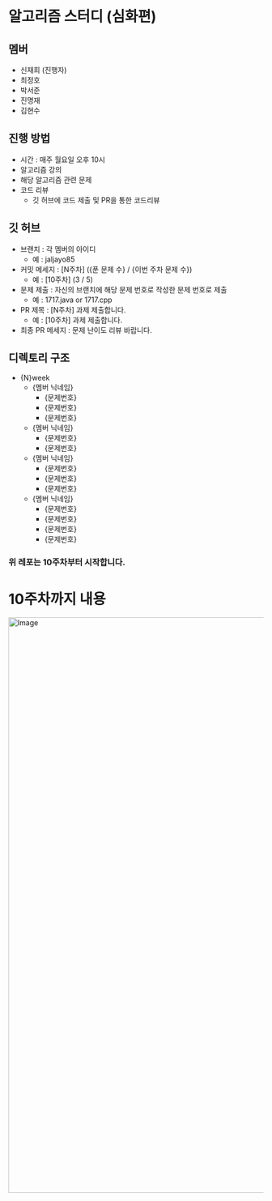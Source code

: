 # 알고리즘 스터디 (심화편)
## 멤버
- 신재희 (진행자)
- 최정호
- 박서준
- 진명재
- 김현수
## 진행 방법
- 시간 : 매주 월요일 오후 10시
- 알고리즘 강의
- 해당 알고리즘 관련 문제
- 코드 리뷰
    - 깃 허브에 코드 제출 및 PR을 통한 코드리뷰
## 깃 허브
- 브랜치 : 각 멤버의 아이디
    - 예 : jaljayo85
- 커밋 메세지 : [N주차] ({푼 문제 수} / {이번 주차 문제 수})
    - 예 : [10주차] (3 / 5)
- 문제 제출 : 자신의 브랜치에 해당 문제 번호로 작성한 문제 번호로 제출
    - 예 : 1717.java or 1717.cpp
- PR 제목 : [N주차] 과제 제출합니다.
    - 예 : [10주차] 과제 제출합니다.
- 최종 PR 메세지 : 문제 난이도 리뷰 바랍니다.
## 디렉토리 구조
- {N}week
    - {멤버 닉네임}
        - {문제번호}
        - {문제번호}
        - {문제번호}
    - {멤버 닉네임}
        - {문제번호}
        - {문제번호}
    - {멤버 닉네임}
        - {문제번호}
        - {문제번호}
        - {문제번호}
    - {멤버 닉네임}
        - {문제번호}
        - {문제번호}
        - {문제번호}
        - {문제번호}

### 위 레포는 10주차부터 시작합니다.

# 10주차까지 내용
<img width="1137" alt="Image" src="https://github.com/user-attachments/assets/1df7f306-f483-4b19-970f-063aa481c8c8" />
